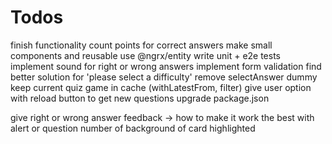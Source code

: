 # Todos

finish functionality
count points for correct answers
make small components and reusable
use @ngrx/entity
write unit + e2e tests
implement sound for right or wrong answers
implement form validation
find better solution for 'please select a difficulty'
remove selectAnswer dummy
keep current quiz game in cache (withLatestFrom, filter)
give user option with reload button to get new questions
upgrade package.json

give right or wrong answer feedback -> how to make it work the best with alert or question number of background of card highlighted

